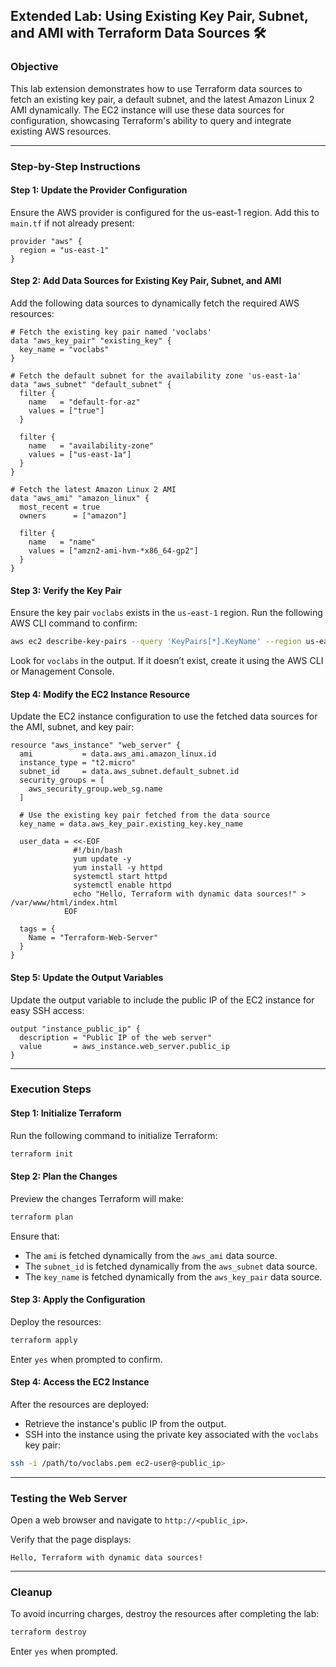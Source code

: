 ## Extended Lab: Using Existing Key Pair, Subnet, and AMI with Terraform Data Sources 🛠️

### Objective

This lab extension demonstrates how to use Terraform data sources to fetch an existing key pair, a default subnet, and the latest Amazon Linux 2 AMI dynamically. The EC2 instance will use these data sources for configuration, showcasing Terraform's ability to query and integrate existing AWS resources.

---

### Step-by-Step Instructions

#### Step 1: Update the Provider Configuration

Ensure the AWS provider is configured for the us-east-1 region. Add this to `main.tf` if not already present:

```hcl
provider "aws" {
  region = "us-east-1"
}
```

#### Step 2: Add Data Sources for Existing Key Pair, Subnet, and AMI

Add the following data sources to dynamically fetch the required AWS resources:

```hcl
# Fetch the existing key pair named 'voclabs'
data "aws_key_pair" "existing_key" {
  key_name = "voclabs"
}

# Fetch the default subnet for the availability zone 'us-east-1a'
data "aws_subnet" "default_subnet" {
  filter {
    name   = "default-for-az"
    values = ["true"]
  }

  filter {
    name   = "availability-zone"
    values = ["us-east-1a"]
  }
}

# Fetch the latest Amazon Linux 2 AMI
data "aws_ami" "amazon_linux" {
  most_recent = true
  owners      = ["amazon"]

  filter {
    name   = "name"
    values = ["amzn2-ami-hvm-*x86_64-gp2"]
  }
}
```

#### Step 3: Verify the Key Pair

Ensure the key pair `voclabs` exists in the `us-east-1` region. Run the following AWS CLI command to confirm:

```bash
aws ec2 describe-key-pairs --query 'KeyPairs[*].KeyName' --region us-east-1
```

Look for `voclabs` in the output. If it doesn’t exist, create it using the AWS CLI or Management Console.

#### Step 4: Modify the EC2 Instance Resource

Update the EC2 instance configuration to use the fetched data sources for the AMI, subnet, and key pair:

```hcl
resource "aws_instance" "web_server" {
  ami           = data.aws_ami.amazon_linux.id
  instance_type = "t2.micro"
  subnet_id     = data.aws_subnet.default_subnet.id
  security_groups = [
    aws_security_group.web_sg.name
  ]

  # Use the existing key pair fetched from the data source
  key_name = data.aws_key_pair.existing_key.key_name

  user_data = <<-EOF
              #!/bin/bash
              yum update -y
              yum install -y httpd
              systemctl start httpd
              systemctl enable httpd
              echo "Hello, Terraform with dynamic data sources!" > /var/www/html/index.html
            EOF

  tags = {
    Name = "Terraform-Web-Server"
  }
}
```

#### Step 5: Update the Output Variables

Update the output variable to include the public IP of the EC2 instance for easy SSH access:

```hcl
output "instance_public_ip" {
  description = "Public IP of the web server"
  value       = aws_instance.web_server.public_ip
}
```

---

### Execution Steps

#### Step 1: Initialize Terraform

Run the following command to initialize Terraform:

```bash
terraform init
```

#### Step 2: Plan the Changes

Preview the changes Terraform will make:

```bash
terraform plan
```

Ensure that:

- The `ami` is fetched dynamically from the `aws_ami` data source.
- The `subnet_id` is fetched dynamically from the `aws_subnet` data source.
- The `key_name` is fetched dynamically from the `aws_key_pair` data source.

#### Step 3: Apply the Configuration

Deploy the resources:

```bash
terraform apply
```

Enter `yes` when prompted to confirm.

#### Step 4: Access the EC2 Instance

After the resources are deployed:

- Retrieve the instance's public IP from the output.
- SSH into the instance using the private key associated with the `voclabs` key pair:

```bash
ssh -i /path/to/voclabs.pem ec2-user@<public_ip>
```

---

### Testing the Web Server

Open a web browser and navigate to `http://<public_ip>`.

Verify that the page displays:

```plaintext
Hello, Terraform with dynamic data sources!
```

---

### Cleanup

To avoid incurring charges, destroy the resources after completing the lab:

```bash
terraform destroy
```

Enter `yes` when prompted.

